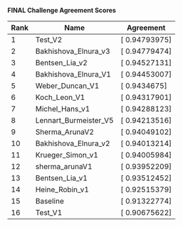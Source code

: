 **FINAL Challenge Agreement Scores**



|Rank|Name|Agreement|
|----|-----|---|
|1|Test_V2|[ 0.94793975]|
|2|Bakhishova_Elnura_v3|[ 0.94779474]|
|3|Bentsen_Lia_v2|[ 0.94527131]|
|4|Bakhishova_Elnura_V1|[ 0.94453007]|
|5|Weber_Duncan_V1|[ 0.9434675]|
|6|Koch_Leon_V1|[ 0.94317901]|
|7|Michel_Hans_v1|[ 0.94288123]|
|8|Lennart_Burmeister_V5|[ 0.94213516]|
|9|Sherma_ArunaV2|[ 0.94049102]|
|10|Bakhishova_Elnura_v2|[ 0.94013214]|
|11|Krueger_Simon_v1|[ 0.94005984]|
|12|sherma_arunaV1|[ 0.93952209]|
|13|Bentsen_Lia_v1|[ 0.93512452]|
|14|Heine_Robin_v1|[ 0.92515379]|
|15|Baseline|[ 0.91322774]|
|16|Test_V1|[ 0.90675622]|
